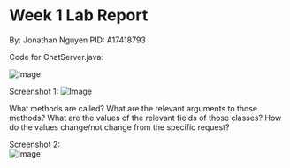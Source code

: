 # Week 1 Lab Report
By: Jonathan Nguyen
PID: A17418793

Code for ChatServer.java:

![Image](http://url/a.png)

Screenshot 1:
![Image](http://url/a.png)

What methods are called?
What are the relevant arguments to those methods?
What are the values of the relevant fields of those classes?
How do the values change/not change from the specific request? 

Screenshot 2: <br>
![Image](https://i.imgur.com/g6tlez0.png)
